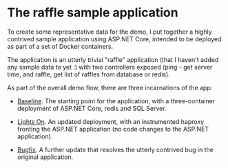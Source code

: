 # The raffle sample application

To create some representative data for the demo, I put together a highly contrived
sample application using ASP.NET Core, intended to be deployed as part of a 
set of Docker containers.

The application is an utterly trivial "raffle" application (that I haven't added
any sample data to yet :) with two controllers exposed (ping - get server time, and
raffle, get list of raffles from database or redis).

As part of the overall demo flow, there are three incarnations of the app:

- [Baseline](./0.baseline/).  The starting point for the application, with a three-container deployment of ASP.NET Core, redis and SQL Server.

- [Lights On](./1.lightson/).  An updated deployment, with an instrumented haproxy fronting the ASP.NET application (no code changes to the ASP.NET application).

- [Bugfix](./2.bugfix/).  A further update that resolves the utterly contrived bug in the original application.

